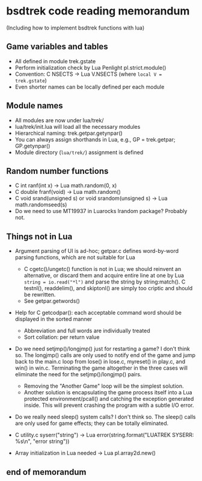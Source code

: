 # bsdtrek code reading memorandum

(Including how to implement bsdtrek functions with lua)

## Game variables and tables

* All defined in module trek.gstate
* Perform initialization check by Lua Penlight pl.strict.module()
* Convention: C NSECTS -> Lua V.NSECTS (where `local V = trek.gstate`)
* Even shorter names can be locally defined per each module

## Module names

* All modules are now under lua/trek/
* lua/trek/init.lua will load all the necessary modules
* Hierarchical naming: trek.getpar.getynpar()
* You can always assign shorthands in Lua, e.g., GP = trek.getpar; GP.getynpar()
* Module directory (`lua/trek/`) assignment is defined

## Random number functions

* C int ranf(int x) -> Lua math.random(0, x)
* C double franf(void) -> Lua math.random()
* C void srand(unsigned s) or void srandom(unsigned s) -> Lua math.randomseed(s)
* Do we need to use MT19937 in Luarocks lrandom package? Probably not.

## Things not in Lua

* Argument parsing of UI is ad-hoc; getpar.c defines word-by-word parsing functions, which are not suitable for Lua
    * C cgetc()/ungetc() function is not in Lua; we should reinvent an alternative, or discard them and acquire entire line at one by Lua `string = io.read("*l")` and parse the string by string:match(). C testnl(), readdelim(), and skiptonl() are simply too criptic and should be rewritten.
    * See getpar.getwords()
* Help for C getcodpar(): each acceptable command word should be displayed in the sorted manner
    * Abbreviation and full words are individually treated
    * Sort collation: per return value

* Do we need setjmp()/longjmp() just for restarting a game? I don't think so. The longjmp() calls are only used to notify end of the game and jump back to the main.c loop from lose() in lose.c, myreset() in play.c, and win() in win.c. Terminating the game altogether in the three cases will eliminate the need for the setjmp()/longjmp() pairs.
    * Removing the "Another Game" loop will be the simplest solution. 
    * Another solution is encapsulating the game process itself into a Lua protected environment/pcall() and catching the exception generated inside. This will prevent crashing the program with a subtle I/O error.

* Do we really need sleep() system calls? I don't think so. The sleep() calls are only used for game effects; they can be totally eliminated.

* C utility.c syserr("string") -> Lua error(string.format("LUATREK SYSERR: %s\n", "error string"))

* Array initialization in Lua needed -> Lua pl.array2d.new()

## end of memorandum
